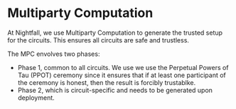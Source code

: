 # Multiparty Computation

At Nightfall, we use Multiparty Computation to generate the trusted setup for the circuits. This
ensures all circuits are safe and trustless.

The MPC envolves two phases:

- Phase 1, common to all circuits. We use we use the Perpetual Powers of Tau (PPOT) ceremony since
  it ensures that if at least one participant of the ceremony is honest, then the result is forcibly
  trustablke.
- Phase 2, which is circuit-specific and needs to be generated upon deployment.
